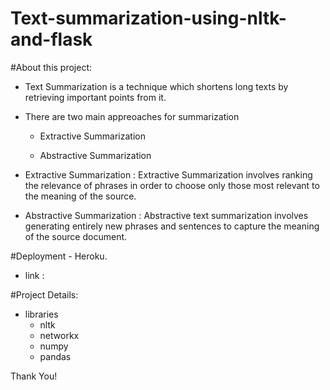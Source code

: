 # Text-summarization-using-nltk-and-flask

#About this project: 

   - Text Summarization is a technique which shortens long texts by retrieving important points from it.
   - There are  two main appreoaches for summarization
 
       - Extractive Summarization
         
        - Abstractive Summarization

   - Extractive Summarization : Extractive Summarization involves ranking the relevance of phrases in order to choose only those most relevant to the meaning of the source.
    
   - Abstractive Summarization : Abstractive text summarization involves generating entirely new phrases and sentences to capture the meaning of the source document. 
    

#Deployment - Heroku.
- link :

#Project Details:
- libraries 
     - nltk
     - networkx
     - numpy
     - pandas

Thank You!

